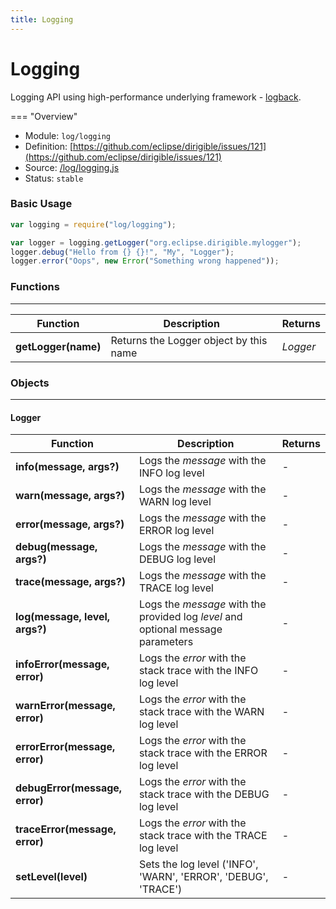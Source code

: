 ```yaml
---
title: Logging
---
```


Logging
===

Logging API using high-performance underlying framework - [logback](https://logback.qos.ch/).

=== "Overview"
- Module: `log/logging`
- Definition: [https://github.com/eclipse/dirigible/issues/121](https://github.com/eclipse/dirigible/issues/121)
- Source: [/log/logging.js](https://github.com/eclipse/dirigible/blob/master/components/api-log/src/main/resources/META-INF/dirigible/log/logging.js)
- Status: `stable`


### Basic Usage

```javascript
var logging = require("log/logging");

var logger = logging.getLogger("org.eclipse.dirigible.mylogger");
logger.debug("Hello from {} {}!", "My", "Logger");
logger.error("Oops", new Error("Something wrong happened"));
```


### Functions

---

Function     | Description | Returns
------------ | ----------- | --------
**getLogger(name)**   | Returns the Logger object by this name | *Logger*


### Objects

---


#### Logger


Function     | Description | Returns
------------ | ----------- | --------
**info(message, args?)**   | Logs the *message* with the INFO log level | -
**warn(message, args?)**   | Logs the *message* with the WARN log level | -
**error(message, args?)**   | Logs the *message* with the ERROR log level | -
**debug(message, args?)**   | Logs the *message* with the DEBUG log level | -
**trace(message, args?)**   | Logs the *message* with the TRACE log level | -
**log(message, level, args?)**   | Logs the *message* with the provided log *level* and optional message parameters | -
**infoError(message, error)**   | Logs the *error* with the stack trace with the INFO log level | -
**warnError(message, error)**   | Logs the *error* with the stack trace with the WARN log level | -
**errorError(message, error)**   | Logs the *error* with the stack trace with the ERROR log level | -
**debugError(message, error)**   | Logs the *error* with the stack trace with the DEBUG log level | -
**traceError(message, error)**   | Logs the *error* with the stack trace with the TRACE log level | -
**setLevel(level)**   | Sets the log level ('INFO', 'WARN', 'ERROR', 'DEBUG', 'TRACE') | -
